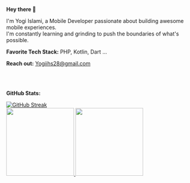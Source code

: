 **Hey there 👋**

I'm Yogi Islami, a Mobile Developer passionate about building awesome mobile experiences.<br>
I'm constantly learning and grinding to push the boundaries of what's possible.

**Favorite Tech Stack:**  PHP, Kotlin, Dart ...

**Reach out:** Yogiihs28@gmail.com

<br>
<br>

**GitHub Stats:**



<a href="https://github.com/itsmeyogs">
  <img src="https://github-readme-streak-stats.herokuapp.com?user=itsmeyogs&theme=algolia" alt="GitHub Streak" /><br>
  <img height="180em" src="https://github-readme-stats-eight-theta.vercel.app/api?username=itsmeyogs&show_icons=true&theme=algolia&include_all_commits=true&count_private=true"/>
  <img height="180em" src="https://github-readme-stats-eight-theta.vercel.app/api/top-langs/?username=itsmeyogs&layout=compact&langs_count=8&theme=algolia"/>
</a>
</p>
